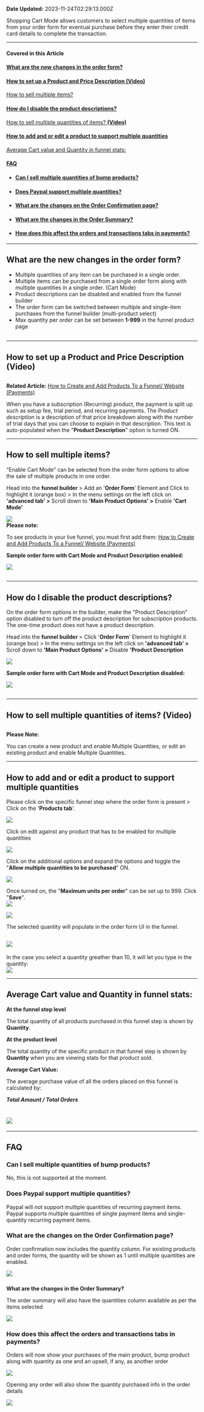 **Date Updated:** 2023-11-24T02:29:13.000Z

Shopping Cart Mode allows customers to select multiple quantities of items from your order form for eventual purchase before they enter their credit card details to complete the transaction.

---

#### **Covered in this Article**

#### [What are the new changes in the order form?](#What-are-the-new-changes-in-the-order-form?)

#### [How to set up a Product and Price Description **(Video)**](#How-to-set-up-a-Product-and-Price-Description-%28Video%29)  
[How to sell multiple items?](#How-to-sell-multiple-items?)

#### [How do I disable the product descriptions?](#How-do-I-disable-the-product-descriptions?)  
[How to sell multiple quantities of items? **(Video)**](#How-to-sell-multiple-quantities-of-items?-%28Video%29)

#### [How to add and or edit a product to support multiple quantities](#How-to-add-and-or-edit-a-product-to-support-multiple-quantities)  
[Average Cart value and Quantity in funnel stats:](#Average-Cart-value-and-Quantity-in-funnel-stats%3A)

####   
  
[**FAQ**](#FAQ)

* #### [Can I sell multiple quantities of bump products?](#Can-I-sell-multiple-quantities-of-bump-products?)[](#Does-Paypal-support-multiple-quantities?)
* #### [Does Paypal support multiple quantities?](#Does-Paypal-support-multiple-quantities?)[](#What-are-the-changes-on-the-Order-Confirmation-page?)
* #### [What are the changes on the Order Confirmation page?](#What-are-the-changes-on-the-Order-Confirmation-page?)[](#What-are-the-changes-in-the-Order-Summary?)
* #### [What are the changes in the Order Summary?](#What-are-the-changes-in-the-Order-Summary?)[](#How-does-this-affect-the-orders-and-transactions-tabs-in-payments?)
* #### [How does this affect the orders and transactions tabs in payments?](#How-does-this-affect-the-orders-and-transactions-tabs-in-payments?)
  
  
---

  
## **What are the new changes in the order form?**

* Multiple quantities of any item can be purchased in a single order.
* Multiple items can be purchased from a single order form along with multiple quantities in a single order. (Cart Mode)
* Product descriptions can be disabled and enabled from the funnel builder
* The order form can be switched between multiple and single-item purchases from the funnel builder (multi-product select)
* Max quantity per order can be set between **1-999** in the funnel product page

##   

---

## **How to set up a Product and Price Description (Video)**

## 
  
  
**Related Article:** [](https://help.gohighlevel.com/en/support/solutions/articles/48001204219)[How to Create and Add Products To a Funnel/ Website (Payments)](https://help.gohighlevel.com/en/support/solutions/articles/48001204219)

  
When you have a subscription (Recurring) product, the payment is split up such as setup fee, trial period, and recurring payments. The _Product description_ is a description of that price breakdown along with the number of trial days that you can choose to explain in that description. This text is auto-populated when the "**Product Description**" option is turned ON.
  
  
---

## **How to sell multiple items?**

“Enable Cart Mode” can be selected from the order form options to allow the sale of multiple products in one order.

  
Head into the **funnel builder** \> Add an '**Order Form**' Element and Click to highlight it (orange box) > In the menu settings on the left click on **'advanced tab' >** Scroll down to **'Main Product Options' >** Enable **'Cart Mode'**

![](https://s3.amazonaws.com/cdn.freshdesk.com/data/helpdesk/attachments/production/48259347509/original/IaWmVqfVHoT1lzmyj9ROeY4_N9Gxe7JVPA.gif?1666792883)  
**Please note:**

To see products in your live funnel, you must first add them: [How to Create and Add Products To a Funnel/ Website (Payments)](https://help.gohighlevel.com/en/support/solutions/articles/48001204219)
  
  
**Sample order form with Cart Mode and Product Description enabled:**

  
![](https://s3.amazonaws.com/cdn.freshdesk.com/data/helpdesk/attachments/production/48249488119/original/J58tf3jWLOqKdQePMhru6PUK6qHvcdMjxQ.png?1662488836)

  
##   
  
---

## **How do I disable the product descriptions?**

On the order form options in the builder, make the "Product Description" option disabled to turn off the product description for subscription products. The one-time product does not have a product description.

  
Head into the **funnel builder** \> Click '**Order Form**' Element to highlight it (orange box) > In the menu settings on the left click on **'advanced tab' >** Scroll down to **'Main Product Options' >** Disable **'Product Description** 

![](https://s3.amazonaws.com/cdn.freshdesk.com/data/helpdesk/attachments/production/48259346107/original/K3UbKgovV28ZKoSIupbzlDV5iE0tgQ0mYg.gif?1666792600)
  
  
**Sample order form with Cart Mode and Product Description disabled:**

![](https://s3.amazonaws.com/cdn.freshdesk.com/data/helpdesk/attachments/production/48249488142/original/vHjwYT_iDu6peNEIdPLFcfsFd65sU9oXdw.png?1662488841)

##   
  
---

## **How to sell multiple quantities of items? (Video)**

##   

**Please Note:**

You can create a new product and enable Multiple Quantities, or edit an existing product and enable Multiple Quantities.

  
---

  
## **How to add and or edit a product to support multiple quantities** 

  
Please click on the specific funnel step where the order form is present \> Click on the '**Products tab**'.  
  
![](https://s3.amazonaws.com/cdn.freshdesk.com/data/helpdesk/attachments/production/48259682319/original/ia85qMAbWt-jWO-fh-sfZIoXH5ko7o7KpQ.png?1666887393)
  
  
Click on edit against any product that has to be enabled for multiple quantities  
  
![](https://s3.amazonaws.com/cdn.freshdesk.com/data/helpdesk/attachments/production/48249488114/original/b4Tor4RF45Wt31Wo4ohxlTmhc37LWFrg7A.png?1662488833)
  
  
Click on the additional options and expand the options and toggle the "**Allow multiple quantities to be purchased**" ON.

![](https://s3.amazonaws.com/cdn.freshdesk.com/data/helpdesk/attachments/production/48249488147/original/o7h-pbobm5zP3n6oQ8QkyP3rW1Z-T3GOYA.png?1662488841)
  
  
Once turned on, the "**Maximum units per order**" can be set up to 999\. Click "**Save**".  
![](https://s3.amazonaws.com/cdn.freshdesk.com/data/helpdesk/attachments/production/155004309244/original/0gIlF3xpxCL65wB0RPZ6Ax60xlx7SFICQw.png?1690984755)

![](https://s3.amazonaws.com/cdn.freshdesk.com/data/helpdesk/attachments/production/48249488115/original/OTvJJoY91mGiO-Xaih9Z1ZsQJXqwmJqMsw.png?1662488834)
  
  
The selected quantity will populate in the order form UI in the funnel.  
  
## ![](https://s3.amazonaws.com/cdn.freshdesk.com/data/helpdesk/attachments/production/48249488149/original/qvG-ruRD8P7kPkycZMmn_jWgXX1AyrGIBg.png?1662488841)

  
In the case you select a quantity greather than 10, it will let you type in the quantity:  
![](https://s3.amazonaws.com/cdn.freshdesk.com/data/helpdesk/attachments/production/155004309319/original/Leel_LOuUL4ozFePbddCiw_75zGXq5jHXg.png?1690984802)  
  
---

## **Average Cart value and Quantity in funnel stats:**

  
**At the funnel step level**

The total quantity of all products purchased in this funnel step is shown by **Quantity**.  
  
**At the product level**

The total quantity of the specific product in that funnel step is shown by **Quantity** when you are viewing stats for that product sold.  
  
**Average Cart Value:**

The average purchase value of all the orders placed on this funnel is calculated by:

**_Total Amount / Total Orders_**

  
# ![](https://s3.amazonaws.com/cdn.freshdesk.com/data/helpdesk/attachments/production/48259377030/original/TUHpLbJput18Xo4UCfIgdwyE1RnFdIgwRw.png?1666797552)  
  
  
---

## **FAQ**

### **Can I sell multiple quantities of bump products?**

No, this is not supported at the moment.  
  
  
### **Does Paypal support multiple quantities?**

Paypal will not support multiple quantities of recurring payment items. Paypal supports multiple quantities of single payment items and single-quantity recurring payment items.  
  
  
### **What are the changes on the Order Confirmation page?**

Order confirmation now includes the quantity column. For existing products and order forms, the quantity will be shown as 1 until multiple quantities are enabled.

![](https://s3.amazonaws.com/cdn.freshdesk.com/data/helpdesk/attachments/production/48249488116/original/EEA7Fv0SFNY2Kim4UAj9LByO2FQ7sV9CAA.png?1662488834)

  
###   
**What are the changes in the Order Summary?**

The order summary will also have the quantities column available as per the items selected

![](https://s3.amazonaws.com/cdn.freshdesk.com/data/helpdesk/attachments/production/48249488139/original/ybmrrhEtugIXJh0H_IWKp756EeK35uRJzg.png?1662488840)

###   

###   

### **How does this affect the orders and transactions tabs in payments?**

Orders will now show your purchases of the main product, bump product along with quantity as one and an upsell, if any, as another order

![](https://s3.amazonaws.com/cdn.freshdesk.com/data/helpdesk/attachments/production/48249488148/original/6KbLb063fCJosL7BCuEtSMfJQpYowHnGNw.jpeg?1662488841)
  
  
Opening any order will also show the quantity purchased info in the order details

![](https://s3.amazonaws.com/cdn.freshdesk.com/data/helpdesk/attachments/production/48249488155/original/IfVxE7yTOe5EH9gdnMlLUrPJ2H8N1TMTyg.png?1662488842)

  
###   
  
  